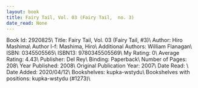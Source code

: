 ```yaml
---
layout: book
title: Fairy Tail, Vol. 03 (Fairy Tail,  no. 3)
date_read: None
---
```


Book Id: 2920825\ 
Title: Fairy Tail, Vol. 03 (Fairy Tail, #3)\ 
Author: Hiro Mashima\ 
Author l-f: Mashima, Hiro\ 
Additional Authors: William Flanagan\ 
ISBN: 0345505565\ 
ISBN13: 9780345505569\ 
My Rating: 0\ 
Average Rating: 4.43\ 
Publisher: Del Rey\ 
Binding: Paperback\ 
Number of Pages: 208\ 
Year Published: 2008\ 
Original Publication Year: 2007\ 
Date Read: \ 
Date Added: 2020/04/12\ 
Bookshelves: kupka-wstydu\ 
Bookshelves with positions: kupka-wstydu (#1273)\ 

